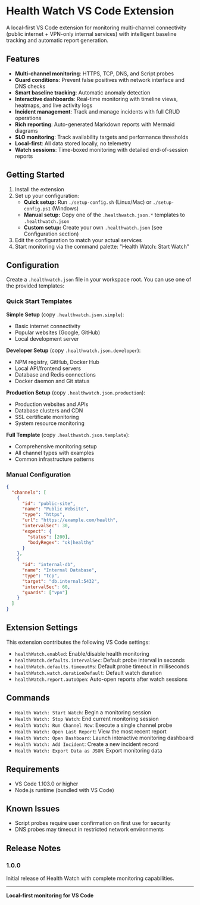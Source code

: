 # Health Watch VS Code Extension

A local-first VS Code extension for monitoring multi-channel connectivity (public internet + VPN-only internal services) with intelligent baseline tracking and automatic report generation.

## Features

- **Multi-channel monitoring**: HTTPS, TCP, DNS, and Script probes
- **Guard conditions**: Prevent false positives with network interface and DNS checks
- **Smart baseline tracking**: Automatic anomaly detection
- **Interactive dashboards**: Real-time monitoring with timeline views, heatmaps, and live activity logs
- **Incident management**: Track and manage incidents with full CRUD operations
- **Rich reporting**: Auto-generated Markdown reports with Mermaid diagrams
- **SLO monitoring**: Track availability targets and performance thresholds
- **Local-first**: All data stored locally, no telemetry
- **Watch sessions**: Time-boxed monitoring with detailed end-of-session reports

## Getting Started

1. Install the extension
2. Set up your configuration:
   - **Quick setup:** Run `./setup-config.sh` (Linux/Mac) or `./setup-config.ps1` (Windows)
   - **Manual setup:** Copy one of the `.healthwatch.json.*` templates to `.healthwatch.json`
   - **Custom setup:** Create your own `.healthwatch.json` (see Configuration section)
3. Edit the configuration to match your actual services
4. Start monitoring via the command palette: "Health Watch: Start Watch"

## Configuration

Create a `.healthwatch.json` file in your workspace root. You can use one of the provided templates:

### Quick Start Templates

**Simple Setup** (copy `.healthwatch.json.simple`):
- Basic internet connectivity
- Popular websites (Google, GitHub)
- Local development server

**Developer Setup** (copy `.healthwatch.json.developer`):
- NPM registry, GitHub, Docker Hub
- Local API/frontend servers
- Database and Redis connections
- Docker daemon and Git status

**Production Setup** (copy `.healthwatch.json.production`):
- Production websites and APIs
- Database clusters and CDN
- SSL certificate monitoring
- System resource monitoring

**Full Template** (copy `.healthwatch.json.template`):
- Comprehensive monitoring setup
- All channel types with examples
- Common infrastructure patterns

### Manual Configuration

```json
{
  "channels": [
    {
      "id": "public-site",
      "name": "Public Website",
      "type": "https",
      "url": "https://example.com/health",
      "intervalSec": 30,
      "expect": {
        "status": [200],
        "bodyRegex": "ok|healthy"
      }
    },
    {
      "id": "internal-db",
      "name": "Internal Database",
      "type": "tcp",
      "target": "db.internal:5432",
      "intervalSec": 60,
      "guards": ["vpn"]
    }
  ]
}
```

## Extension Settings

This extension contributes the following VS Code settings:

- `healthWatch.enabled`: Enable/disable health monitoring
- `healthWatch.defaults.intervalSec`: Default probe interval in seconds
- `healthWatch.defaults.timeoutMs`: Default probe timeout in milliseconds
- `healthWatch.watch.durationDefault`: Default watch duration
- `healthWatch.report.autoOpen`: Auto-open reports after watch sessions

## Commands

- `Health Watch: Start Watch`: Begin a monitoring session
- `Health Watch: Stop Watch`: End current monitoring session
- `Health Watch: Run Channel Now`: Execute a single channel probe
- `Health Watch: Open Last Report`: View the most recent report
- `Health Watch: Open Dashboard`: Launch interactive monitoring dashboard
- `Health Watch: Add Incident`: Create a new incident record
- `Health Watch: Export Data as JSON`: Export monitoring data

## Requirements

- VS Code 1.103.0 or higher
- Node.js runtime (bundled with VS Code)

## Known Issues

- Script probes require user confirmation on first use for security
- DNS probes may timeout in restricted network environments

## Release Notes

### 1.0.0

Initial release of Health Watch with complete monitoring capabilities.

---

**Local-first monitoring for VS Code**